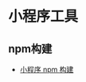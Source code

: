 # 小程序工具

## npm构建

- [小程序 npm 构建](https://developers.weixin.qq.com/miniprogram/dev/devtools/npm.html)
